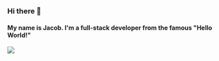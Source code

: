 ### Hi there 👋

<h4>My name is Jacob. I'm a full-stack developer from the famous "Hello World!"</h4>
<img src='https://user-images.githubusercontent.com/103521402/193949377-796112ac-9dad-44b9-88c4-5d6e74374483.png'/>



<!--
**jacobmtruong/jacobmtruong** is a ✨ _special_ ✨ repository because its `README.md` (this file) appears on your GitHub profile.

Here are some ideas to get you started:

- 🔭 I’m currently working on ...
- 🌱 I’m currently learning ...
- 👯 I’m looking to collaborate on ...
- 🤔 I’m looking for help with ...
- 💬 Ask me about ...
- 📫 How to reach me: ...
- 😄 Pronouns: ...
- ⚡ Fun fact: ...
-->
